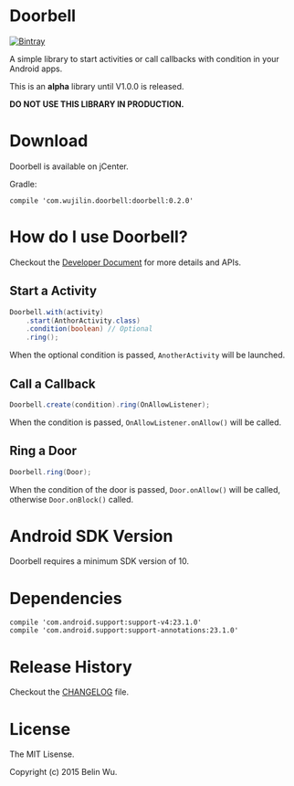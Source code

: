 # Doorbell

[![Bintray](https://api.bintray.com/packages/belinwu/maven/doorbell/images/download.svg)](https://bintray.com/belinwu/maven/doorbell/_latestVersion)

A simple library to start activities or call callbacks with condition in your Android apps.

This is an **alpha** library until V1.0.0 is released.

**DO NOT USE THIS LIBRARY IN PRODUCTION.**

# Download

Doorbell is available on jCenter.

Gradle:

```
compile 'com.wujilin.doorbell:doorbell:0.2.0'
```

# How do I use Doorbell?

Checkout the [Developer Document](DOC.md) for more details and APIs.

## Start a Activity

```java
Doorbell.with(activity)
    .start(AnthorActivity.class)
    .condition(boolean) // Optional
    .ring();
```

When the optional condition is passed, `AnotherActivity` will be launched.

## Call a Callback

```java
Doorbell.create(condition).ring(OnAllowListener);
```

When the condition is passed, `OnAllowListener.onAllow()` will be called.

## Ring a Door

```java
Doorbell.ring(Door);
```

When the condition of the door is passed, `Door.onAllow()` will be called, otherwise `Door.onBlock()` called.

# Android SDK Version

Doorbell requires a minimum SDK version of 10.

# Dependencies

```
compile 'com.android.support:support-v4:23.1.0'
compile 'com.android.support:support-annotations:23.1.0'
```

# Release History

Checkout the [CHANGELOG](CHANGELOG.md) file.

# License

The MIT Lisense.

Copyright (c) 2015 Belin Wu.
